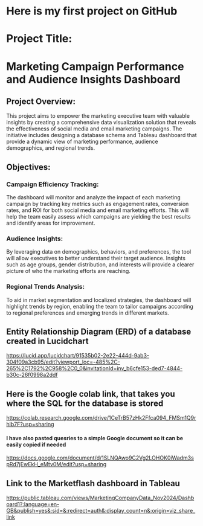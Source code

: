 # Here is my first project on GitHub 
# Project Title: 
# Marketing Campaign Performance and Audience Insights Dashboard

## Project Overview:
This project aims to empower the marketing executive team with valuable insights by creating a comprehensive data visualization solution that reveals the effectiveness of social media and email marketing campaigns. The initiative includes designing a database schema and Tableau dashboard that provide a dynamic view of marketing performance, audience demographics, and regional trends.

## Objectives:

### Campaign Efficiency Tracking: 
The dashboard will monitor and analyze the impact of each marketing campaign by tracking key metrics such as engagement rates, conversion rates, and ROI for both social media and email marketing efforts. This will help the team easily assess which campaigns are yielding the best results and identify areas for improvement.

### Audience Insights: 
By leveraging data on demographics, behaviors, and preferences, the tool will allow executives to better understand their target audience. Insights such as age groups, gender distribution, and interests will provide a clearer picture of who the marketing efforts are reaching.

### Regional Trends Analysis: 
To aid in market segmentation and localized strategies, the dashboard will highlight trends by region, enabling the team to tailor campaigns according to regional preferences and emerging trends in different markets.


## Entity Relationship Diagram (ERD) of a database created in Lucidchart

https://lucid.app/lucidchart/91535b02-2e22-444d-9ab3-304f09a3cb95/edit?viewport_loc=-485%2C-265%2C1792%2C958%2C0_0&invitationId=inv_b6cfe153-ded7-4844-b30c-26f0998a2ddf

## Here is the Google colab link, that takes you where the SQL for the database is stored

https://colab.research.google.com/drive/1CeTrB57zHk2Ffca094_FMSm1Q9rhlb7F?usp=sharing

#### I have also pasted quesries to a simple Google document so it can be easily copied if needed
https://docs.google.com/document/d/1SLNQAwo9C2Vg2LOHOK0iWadm3spRd7jEwEkH_eMtv0M/edit?usp=sharing

## Link to the Marketflash dashboard in Tableau

https://public.tableau.com/views/MarketingCompanyData_Nov2024/Dashboard1?:language=en-GB&publish=yes&:sid=&:redirect=auth&:display_count=n&:origin=viz_share_link



